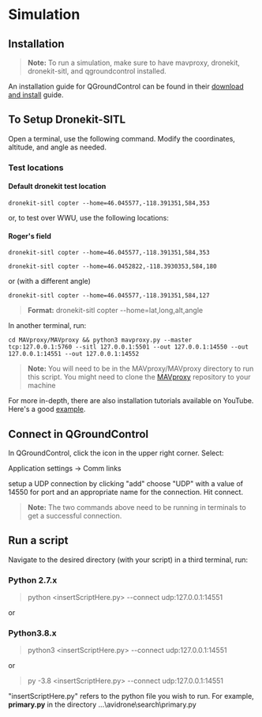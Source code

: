 # Simulation

## Installation

>**Note:** To run a simulation, make sure to have mavproxy, dronekit, dronekit-sitl, and qgroundcontrol installed.

An installation guide for QGroundControl can be found in their [download and install](https://docs.qgroundcontrol.com/master/en/getting_started/download_and_install.html) guide.

## To Setup Dronekit-SITL

Open a terminal, use the following command. Modify the coordinates, altitude, and angle as needed.

### Test locations

#### Default dronekit test location

```{bash}
dronekit-sitl copter --home=46.045577,-118.391351,584,353
```

or, to test over WWU, use the following locations:

#### Roger's field

```{bash}
dronekit-sitl copter --home=46.045577,-118.391351,584,353
```


```{bash}
dronekit-sitl copter --home=46.0452822,-118.3930353,584,180
```


or (with a different angle)

```{bash}
dronekit-sitl copter --home=46.045577,-118.391351,584,127
```

>**Format:** dronekit-sitl copter --home=lat,long,alt,angle

In another terminal, run:

```{bash}
cd MAVproxy/MAVproxy && python3 mavproxy.py --master tcp:127.0.0.1:5760 --sitl 127.0.0.1:5501 --out 127.0.0.1:14550 --out 127.0.0.1:14551 --out 127.0.0.1:14552
```

>**Note:** You will need to be in the MAVproxy/MAVproxy directory to run this script. You might need to clone the [MAVproxy](https://github.com/ArduPilot/MAVProxy) repository to your machine

For more in-depth, there are also installation tutorials available on YouTube. Here's a good [example](https://www.youtube.com/watch?v=h5vAjbsNUV8&ab_channel=PatchNFielder).

## Connect in QGroundControl

In QGroundControl, click the icon in the upper right corner. Select:

Application settings -> Comm links

setup a UDP connection by clicking "add" choose "UDP" with a value of 14550 for port and an appropriate name for the connection. Hit connect.

>**Note:** The two commands above need to be running in terminals to get a successful connection.

## Run a script

Navigate to the desired directory (with your script) in a third terminal, run:

### Python 2.7.x

> python <insertScriptHere.py> --connect udp:127.0.0.1:14551

or

### Python3.8.x

> python3 <insertScriptHere.py> --connect udp:127.0.0.1:14551

or

> py -3.8 <insertScriptHere.py> --connect udp:127.0.0.1:14551

"insertScriptHere.py" refers to the python file you wish to run. For example, **primary.py** in the directory
...\avidrone\search\primary.py
